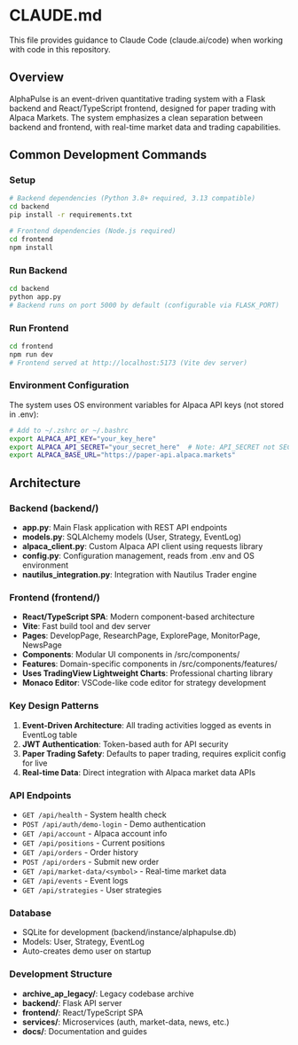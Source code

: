 # CLAUDE.md

This file provides guidance to Claude Code (claude.ai/code) when working with code in this repository.

## Overview

AlphaPulse is an event-driven quantitative trading system with a Flask backend and React/TypeScript frontend, designed for paper trading with Alpaca Markets. The system emphasizes a clean separation between backend and frontend, with real-time market data and trading capabilities.

## Common Development Commands

### Setup
```bash
# Backend dependencies (Python 3.8+ required, 3.13 compatible)
cd backend
pip install -r requirements.txt

# Frontend dependencies (Node.js required)
cd frontend
npm install
```

### Run Backend
```bash
cd backend
python app.py
# Backend runs on port 5000 by default (configurable via FLASK_PORT)
```

### Run Frontend
```bash
cd frontend
npm run dev
# Frontend served at http://localhost:5173 (Vite dev server)
```

### Environment Configuration
The system uses OS environment variables for Alpaca API keys (not stored in .env):
```bash
# Add to ~/.zshrc or ~/.bashrc
export ALPACA_API_KEY="your_key_here"
export ALPACA_API_SECRET="your_secret_here"  # Note: API_SECRET not SECRET_KEY
export ALPACA_BASE_URL="https://paper-api.alpaca.markets"
```

## Architecture

### Backend (backend/)
- **app.py**: Main Flask application with REST API endpoints
- **models.py**: SQLAlchemy models (User, Strategy, EventLog)
- **alpaca_client.py**: Custom Alpaca API client using requests library
- **config.py**: Configuration management, reads from .env and OS environment
- **nautilus_integration.py**: Integration with Nautilus Trader engine

### Frontend (frontend/)
- **React/TypeScript SPA**: Modern component-based architecture
- **Vite**: Fast build tool and dev server
- **Pages**: DevelopPage, ResearchPage, ExplorePage, MonitorPage, NewsPage
- **Components**: Modular UI components in /src/components/
- **Features**: Domain-specific components in /src/components/features/
- **Uses TradingView Lightweight Charts**: Professional charting library
- **Monaco Editor**: VSCode-like code editor for strategy development

### Key Design Patterns
1. **Event-Driven Architecture**: All trading activities logged as events in EventLog table
2. **JWT Authentication**: Token-based auth for API security
3. **Paper Trading Safety**: Defaults to paper trading, requires explicit config for live
4. **Real-time Data**: Direct integration with Alpaca market data APIs

### API Endpoints
- `GET /api/health` - System health check
- `POST /api/auth/demo-login` - Demo authentication
- `GET /api/account` - Alpaca account info
- `GET /api/positions` - Current positions
- `GET /api/orders` - Order history
- `POST /api/orders` - Submit new order
- `GET /api/market-data/<symbol>` - Real-time market data
- `GET /api/events` - Event logs
- `GET /api/strategies` - User strategies

### Database
- SQLite for development (backend/instance/alphapulse.db)
- Models: User, Strategy, EventLog
- Auto-creates demo user on startup

### Development Structure
- **archive_ap_legacy/**: Legacy codebase archive
- **backend/**: Flask API server
- **frontend/**: React/TypeScript SPA
- **services/**: Microservices (auth, market-data, news, etc.)
- **docs/**: Documentation and guides
